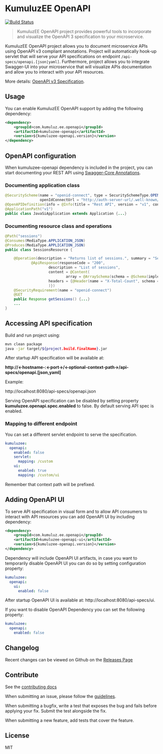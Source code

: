 # KumuluzEE OpenAPI
[![Build Status](https://img.shields.io/travis/kumuluz/kumuluzee-openapi/master.svg?style=flat)](https://travis-ci.org/kumuluz/kumuluzee-openapi)

> KumuluzEE OpenAPI project provides powerful tools to incorporate and visualize the OpenAPI 3 specification to your microservice.

KumuluzEE OpenAPI project allows you to document microservice APIs using OpenAPI v3 compliant annotations. Project will automatically hook-up servlet that will 
serve your API specifications on endpoint ```/api-specs/openapi.[json|yaml]```. Furthermore, project allows you to integrate Swagger-UI into your
microservice that will visualize APIs documentation and allow you to interact with your API resources.
 
More details: [OpenAPI v3 Specification](https://github.com/OAI/OpenAPI-Specification/blob/master/versions/3.0.0.md).

## Usage

You can enable KumuluzEE OpenAPI support by adding the following dependency:
```xml
<dependency>
    <groupId>com.kumuluz.ee.openapi</groupId>
    <artifactId>kumuluzee-openapi</artifactId>
    <version>${kumuluzee-openapi.version}</version>
</dependency>
```

## OpenAPI configuration

When kumuluzee-openapi dependency is included in the project, you can start documenting your REST API using [Swagger-Core Annotations](https://github.com/swagger-api/swagger-core/wiki/Annotations-2.X).

### Documenting application class
```java
@SecurityScheme(name = "openid-connect", type = SecuritySchemeType.OPENIDCONNECT, 
                openIdConnectUrl = "http://auth-server-url/.well-known/openid-configuration")
@OpenAPIDefinition(info = @Info(title = "Rest API", version = "v1", contact = @Contact(), license = @License(), description = "JavaSI API for managing conference."), security = @SecurityRequirement(name = "openid-connect"), servers = @Server(url ="http://localhost:8080/v1"))
@ApplicationPath("v1")
public class JavaSiApplication extends Application {...}
```

### Documenting resource class and operations
```java
@Path("sessions")
@Consumes(MediaType.APPLICATION_JSON)
@Produces(MediaType.APPLICATION_JSON)
public class SessionsResource {

    @Operation(description = "Returns list of sessions.", summary = "Sessions list", tags = "sessions", responses = {
            @ApiResponse(responseCode = "200",
                    description = "List of sessions",
                    content = @Content(
                            array = @ArraySchema(schema = @Schema(implementation = Session.class))),
                    headers = {@Header(name = "X-Total-Count", schema = @Schema(type = "integer"))}
                    )})
    @SecurityRequirement(name = "openid-connect")
    @GET
    public Response getSessions() {...} 
    ...
}
```

## Accessing API specification

Build and run project using:

```bash
mvn clean package
java -jar target/${project.build.finalName}.jar
```

After startup API specification will be available at:

**http://<-hostname-:<-port->/<-optional-context-path->/api-specs/openapi.[json,yaml]**

Example:

http://localhost:8080/api-specs/openapi.json

Serving OpenAPI specification can be disabled by setting property **kumuluzee.openapi.spec.enabled** to false. By default serving API spec is enabled.

### Mapping to different endpoint

You can set a different servlet endpoint to serve the specification.
```yaml
kumuluzee:
  openapi:
    enabled: false
    servlet:
      mapping: /custom
    ui:
      enabled: true
      mapping: /custom/ui
```

Remember that context path will be prefixed.

## Adding OpenAPI UI

To serve API specification in visual form and to allow API consumers to interact with API resources you can add OpenAPI UI by including dependency:
  
```xml
<dependency>
    <groupId>com.kumuluz.ee.openapi</groupId>
    <artifactId>kumuluzee-openapi-ui</artifactId>
    <version>${kumuluzee-openapi.version}</version>
</dependency>
```

Dependency will include OpenAPI UI artifacts, in case you want to temporarily disable OpenAPI UI you can do so by setting configuration property:
 
```yaml
kumuluzee:
  openapi:
    ui:
      enabled: false
```

After startup OpenAPI UI is available at: http://localhost:8080/api-specs/ui.

If you want to disable OpenAPI Dependency you can set the following property:
 
```yaml
kumuluzee:
  openapi:
    enabled: false
```

## Changelog

Recent changes can be viewed on Github on the [Releases Page](https://github.com/kumuluz/kumuluzee-openapi/releases)


## Contribute

See the [contributing docs](https://github.com/kumuluz/kumuluzee-openapi/blob/master/CONTRIBUTING.md)

When submitting an issue, please follow the 
[guidelines](https://github.com/kumuluz/kumuluzee-openapi/blob/master/CONTRIBUTING.md#bugs).

When submitting a bugfix, write a test that exposes the bug and fails before applying your fix. Submit the test 
alongside the fix.

When submitting a new feature, add tests that cover the feature.

## License

MIT
